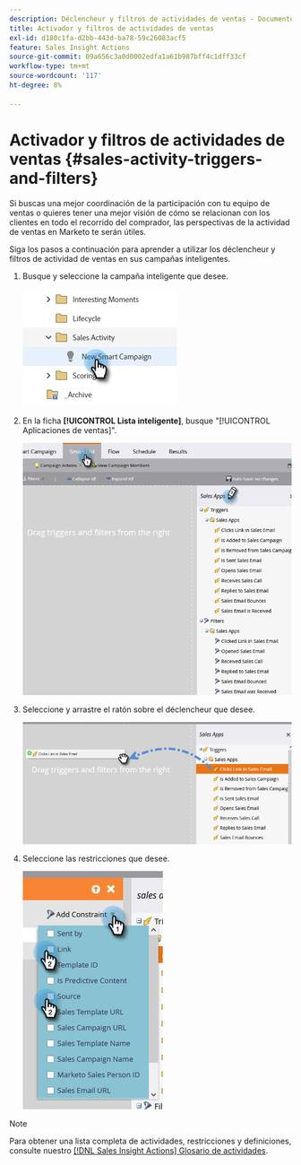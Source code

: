 ```yaml
---
description: Déclencheur y filtros de actividades de ventas - Documentos de Marketo - Documentación del producto
title: Activador y filtros de actividades de ventas
exl-id: d180c1fa-d2bb-443d-ba78-59c26083acf5
feature: Sales Insight Actions
source-git-commit: 09a656c3a0d0002edfa1a61b987bff4c1dff33cf
workflow-type: tm+mt
source-wordcount: '117'
ht-degree: 8%

---
```


# Activador y filtros de actividades de ventas {#sales-activity-triggers-and-filters}

Si buscas una mejor coordinación de la participación con tu equipo de ventas o quieres tener una mejor visión de cómo se relacionan con los clientes en todo el recorrido del comprador, las perspectivas de la actividad de ventas en Marketo te serán útiles.

Siga los pasos a continuación para aprender a utilizar los déclencheur y filtros de actividad de ventas en sus campañas inteligentes.

1. Busque y seleccione la campaña inteligente que desee.

   ![](assets/sales-activity-triggers-and-filters-1.png)

1. En la ficha **[!UICONTROL Lista inteligente]**, busque &quot;[!UICONTROL Aplicaciones de ventas]&quot;.

   ![](assets/sales-activity-triggers-and-filters-2.png)

1. Seleccione y arrastre el ratón sobre el déclencheur que desee.

   ![](assets/sales-activity-triggers-and-filters-3.png)

1. Seleccione las restricciones que desee.

   ![](assets/sales-activity-triggers-and-filters-4.png)

>[!NOTE]
>
>Para obtener una lista completa de actividades, restricciones y definiciones, consulte nuestro [[!DNL Sales Insight Actions] Glosario de actividades](/help/marketo/product-docs/marketo-sales-insight/actions/marketo/sales-insight-actions-activity-glossary.md).
